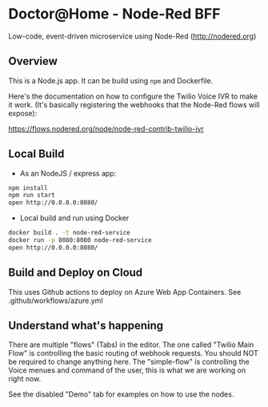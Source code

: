 # Doctor@Home - Node-Red BFF 
Low-code, event-driven microservice using Node-Red (http://nodered.org)


## Overview

This is a Node.js app. It can be build using ``npm`` and Dockerfile.

Here's the documentation on how to configure the Twilio Voice IVR to make it work.
(It's basically registering the webhooks that the Node-Red flows will expose):

https://flows.nodered.org/node/node-red-contrib-twilio-ivr


## Local Build
 - As an NodeJS / express app:
 ```bash
npm install
npm run start
open http://0.0.0.0:8080/
 ```
 - Local build and run using Docker 
 ```bash
docker build . -t node-red-service
docker run -p 8080:8080 node-red-service
open http://0.0.0.0:8080/
```
## Build and Deploy on Cloud
This uses Github actions to deploy on Azure Web App Containers.
See .github/workflows/azure.yml


## Understand what's happening
There are multiple "flows" (Tabs) in the editor. 
The one called "Twilio Main Flow" is controlling the basic routing of webhook requests. You should NOT be required to change anything here.
The "simple-flow" is controlling the Voice menues and command of the user, this is what we are working on right now.

See the disabled "Demo" tab for examples on how to use the nodes.



